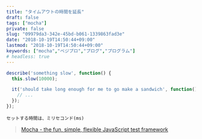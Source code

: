 ```yaml
---
title: "タイムアウトの時間を延長"
draft: false
tags: ["mocha"]
private: false
slug: "09979da3-342e-45bd-b061-1339863fad3e"
date: "2018-10-19T14:50:44+09:00"
lastmod: "2018-10-19T14:50:44+09:00"
keywords: ["mocha","ベジプロ","プログ","プログラム"]
# headless: true
---
```


```js
describe('something slow', function() {
  this.slow(10000);

  it('should take long enough for me to go make a sandwich', function() {
    // ...
  });
});
```

```!
セットする時間は、ミリセコンド(ms)
```

> [Mocha - the fun, simple, flexible JavaScript test framework](https://mochajs.org/)

